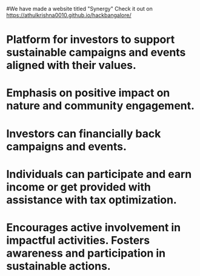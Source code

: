#We have made a website titled "Synergy"
Check it out on https://athulkrishna0010.github.io/hackbangalore/
# Platform for investors to support sustainable campaigns and events aligned with their values.
# Emphasis on positive impact on nature and community engagement.
# Investors can financially back campaigns and events.
# Individuals can participate and earn income or get provided with assistance with tax optimization.
# Encourages active involvement in impactful activities. Fosters awareness and participation in sustainable actions.
